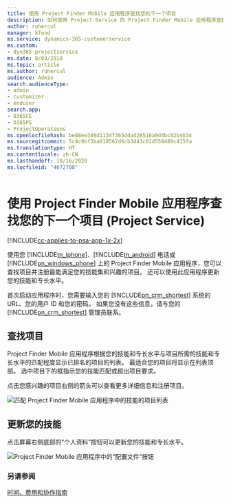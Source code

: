 ```yaml
---
title: 使用 Project Finder Mobile 应用程序查找您的下一个项目
description: 如何使用 Project Service 的 Project Finder Mobile 应用程序查找您的下一个项目
author: ruhercul
manager: kfend
ms.service: dynamics-365-customerservice
ms.custom:
- dyn365-projectservice
ms.date: 8/03/2018
ms.topic: article
ms.author: ruhercul
audience: Admin
search.audienceType:
- admin
- customizer
- enduser
search.app:
- D365CE
- D365PS
- ProjectOperations
ms.openlocfilehash: be88ee348d11347365ddad28516a0d4bc02b4634
ms.sourcegitcommit: 5c4c9bf3ba018562d6cb3443c01d550489c415fa
ms.translationtype: HT
ms.contentlocale: zh-CN
ms.lasthandoff: 10/16/2020
ms.locfileid: "4072708"
---
```

# <a name="find-your-next-project-with-the-project-finder-mobile-app-project-service"></a>使用 Project Finder Mobile 应用程序查找您的下一个项目 (Project Service)

[!INCLUDE[cc-applies-to-psa-app-1x-2x](../includes/cc-applies-to-psa-app-1x-2x.md)]

使用您 [!INCLUDE[tn_iphone](../includes/tn-iphone.md)]、[!INCLUDE[tn_android](../includes/tn-android.md)] 电话或 [!INCLUDE[pn_windows_phone](../includes/pn-windows-phone.md)] 上的 Project Finder Mobile 应用程序，您可以查找项目并注册最能满足您的技能集和兴趣的项目。 还可以使用此应用程序更新您的技能和专长水平。  
  
 首次启动应用程序时，您需要输入您的 [!INCLUDE[pn_crm_shortest](../includes/pn-crm-shortest.md)] 系统的 URL、您的用户 ID 和您的密码。 如果您没有这些信息，请与您的 [!INCLUDE[pn_crm_shortest](../includes/pn-crm-shortest.md)] 管理员联系。  
  
## <a name="find-a-project"></a>查找项目  
 Project Finder Mobile 应用程序根据您的技能和专长水平与项目所需的技能和专长水平的匹配程度显示已排名的项目的列表。 最适合您的项目将显示在列表顶部。 选中项目下的框指示您的技能匹配或超出项目要求。  
  
 点击您感兴趣的项目右侧的箭头可以查看更多详细信息和注册项目。  
  
 ![匹配 Project Finder Mobile 应用程序中的技能的项目列表](../psa/media/project-service-project-finder-list.png "匹配 Project Finder Mobile 应用程序中的技能的项目列表")  
  
## <a name="update-your-skills"></a>更新您的技能  
 点击屏幕右侧底部的“个人资料”按钮可以更新您的技能和专长水平。  
  
 ![Project Finder Mobile 应用程序中的“配置文件”按钮](../psa/media/project-service-project-finder-profile.png "Project Finder Mobile 应用程序中的“配置文件”按钮")  
  
### <a name="see-also"></a>另请参阅  
 [时间、费用和协作指南](../psa/time-expense-collaboration-guide.md)
